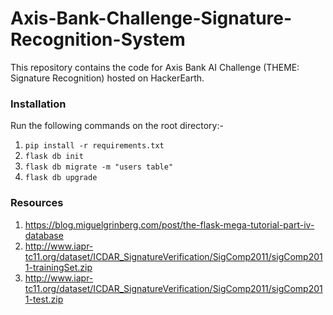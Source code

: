 # Axis-Bank-Challenge-Signature-Recognition-System
This repository contains the code for Axis Bank AI Challenge (THEME: Signature Recognition) hosted on HackerEarth.

### Installation
Run the following commands on the root directory:-
1. `pip install -r requirements.txt `
2. `flask db init`
3. `flask db migrate -m "users table"`
4. `flask db upgrade`

### Resources
1. https://blog.miguelgrinberg.com/post/the-flask-mega-tutorial-part-iv-database
2. http://www.iapr-tc11.org/dataset/ICDAR_SignatureVerification/SigComp2011/sigComp2011-trainingSet.zip
3. http://www.iapr-tc11.org/dataset/ICDAR_SignatureVerification/SigComp2011/sigComp2011-test.zip